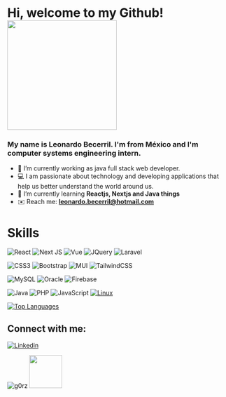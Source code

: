# Hi, welcome to my Github! <img width="250px" src="https://user-images.githubusercontent.com/63682340/123534465-f6699680-d6e2-11eb-8904-da7a2ec2c69c.gif">

### My name is Leonardo Becerril. I'm from México and I'm computer systems engineering intern.

- 👷 I’m currently working as java full stack web developer.
- 💻 I am passionate about technology and developing applications that help us better understand the world around us.
- 🌱 I’m currently learning **Reactjs, Nextjs and Java things**
- ✉️ Reach me: **leonardo.becerril@hotmail.com**

# Skills

![React](https://img.shields.io/badge/react-%2320232a.svg?style=for-the-badge&logo=react&logoColor=%2361DAFB)
![Next JS](https://img.shields.io/badge/Next-black?style=for-the-badge&logo=next.js&logoColor=white)
![Vue](https://img.shields.io/badge/-vue-3ECF8E?style=for-the-badge&logo=vuedotjs&logoColor=white)
![JQuery](https://img.shields.io/badge/-JQuery-FF4785?style=for-the-badge&logo=jquery&logoColor=white)
![Laravel](https://img.shields.io/badge/-laravel-%23E5E5E5?style=for-the-badge&logo=laravel&logoColor=058a5e)

![CSS3](https://img.shields.io/badge/css3-%231572B6.svg?style=for-the-badge&logo=css3&logoColor=white)
![Bootstrap](https://img.shields.io/badge/Bootstrap-%8A2BE2.svg?style=for-the-badge&logo=bootstrap&logoColor=white)
![MUI](https://img.shields.io/badge/-mui-%23C21325?style=for-the-badge&logo=mui&logoColor=white)
![TailwindCSS](https://img.shields.io/badge/tailwindcss-%2338B2AC.svg?style=for-the-badge&logo=tailwind-css&logoColor=white)

![MySQL](https://img.shields.io/badge/mysql-%2300f.svg?style=for-the-badge&logo=mysql&logoColor=white)
![Oracle](https://img.shields.io/badge/Oracle-%23FF0000.svg?style=for-the-badge&logo=Oracle&logoColor=white)
![Firebase](https://img.shields.io/badge/firebase-%23E34F26.svg?style=for-the-badge&logo=firebase&logoColor=white)

![Java](https://img.shields.io/badge/java-%23ED8B00.svg?style=for-the-badge&logo=openjdk&logoColor=red)
![PHP](https://img.shields.io/badge/php-%236DB33F.svg?style=for-the-badge&logo=php&logoColor=white)
![JavaScript](https://img.shields.io/badge/javascript-%23323330.svg?style=for-the-badge&logo=javascript&logoColor=white)
[![Linux](https://img.shields.io/badge/linux-%23F24E1E.svg?style=for-the-badge&logo=linux&logoColor=white)](https://ubuntu.com/download) 

<a href="https://github.com/G0rz" align="left"><img src="https://github-readme-stats.vercel.app/api/top-langs/?username=G0rz&langs_count=10&title_color=22c55e&text_color=22c55e&icon_color=22c55e&bg_color=171717&hide_border=true&locale=en&custom_title=Top%20%Languages" alt="Top Languages" /></a>

## Connect with me:
[![Linkedin](https://img.shields.io/badge/Linkedin-%231877F2.svg?style=for-the-badge&logo=Linkedin&logoColor=white)](https://linkedin.com/in/typenull)

<p align="left"><img src="https://komarev.com/ghpvc/?username=g0rz&label=Profile%20views&color=0e75b6&style=flat" alt="g0rz" /> 
<img width="75px" src="https://user-images.githubusercontent.com/63682340/123536237-c45e3180-d6ee-11eb-97ca-6f2c182ee0db.gif"></p>
